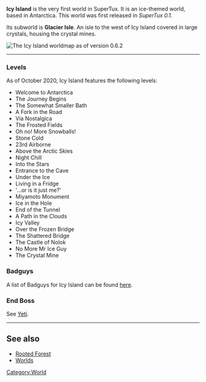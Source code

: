 **Icy Island** is the very first world in SuperTux. It is an ice-themed world, based in Antarctica.
This world was first released in *SuperTux 0.1*.

Its subworld is **Glacier Isle**. An isle to the west of Icy Island covered in large crystals,
housing the crystal mines.

![The Icy Island worldmap as of version 0.6.2](images/icy_island_0_6_2.png "The Icy Island worldmap as of version 0.6.2")

---

### Levels

As of October 2020, Icy Island features the following levels:

* Welcome to Antarctica
* The Journey Begins
* The Somewhat Smaller Bath
* A Fork in the Road
* Via Nostalgica
* The Frosted Fields
* Oh no! More Snowballs!
* Stone Cold
* 23rd Airborne
* Above the Arctic Skies
* Night Chill
* Into the Stars
* Entrance to the Cave
* Under the Ice
* Living in a Fridge
* '...or is it just me?'
* Miyamoto Monument
* Ice in the Hole
* End of the Tunnel
* A Path in the Clouds
* Icy Valley
* Over the Frozen Bridge
* The Shattered Bridge
* The Castle of Nolok
* No More Mr Ice Guy
* The Crystal Mine

### Badguys

A list of Badguys for Icy Island can be found [here](https://github.com/SuperTux/supertux/wiki/Badguys-Icy).

### End Boss

See [Yeti](https://github.com/SuperTux/supertux/wiki/Bosses#Yeti).

---

See also
--------

-   [Rooted Forest](https://github.com/SuperTux/supertux/wiki/Rooted-Forest)
-   [Worlds](https://github.com/SuperTux/supertux/wiki/Worlds)

<Category:World>
